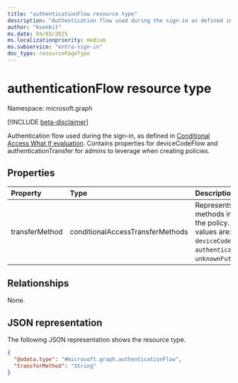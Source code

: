 ```yaml
---
title: "authenticationFlow resource type"
description: "Authentication flow used during the sign-in as defined in the Conditional Access What If evaluation."
author: "kvenkit"
ms.date: 04/03/2025
ms.localizationpriority: medium
ms.subservice: "entra-sign-in"
doc_type: resourcePageType
---
```


# authenticationFlow resource type

Namespace: microsoft.graph

[!INCLUDE [beta-disclaimer](../../includes/beta-disclaimer.md)]

Authentication flow used during the sign-in, as defined in [Conditional Access What If evaluation](../api/conditionalaccessroot-evaluate.md). Contains properties for deviceCodeFlow and authenticationTransfer for admins to leverage when creating policies.


## Properties
|Property|Type|Description|
|:---|:---|:---|
|transferMethod|conditionalAccessTransferMethods|Represents the transfer methods in scope for the policy. The possible values are: `none`, `deviceCodeFlow`, `authenticationTransfer`, `unknownFutureValue`.|

## Relationships
None.

## JSON representation
The following JSON representation shows the resource type.
<!-- {
  "blockType": "resource",
  "@odata.type": "microsoft.graph.authenticationFlow"
}
-->
``` json
{
  "@odata.type": "#microsoft.graph.authenticationFlow",
  "transferMethod": "String"
}
```

